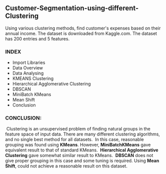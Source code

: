 ## Customer-Segmentation-using-different-Clustering
Using various clustering methods, find customer's expenses based on their annual income. The dataset is downloaded from Kaggle.com.  The dataset has 200 entries and 5 features.

### INDEX

* Import Libraries
* Data Overview
* Data Analysing
* KMEANS Clustering
* Hierarchical Agglomerative Clustering
* DBSCAN
* MiniBatch KMeans
* Mean Shift
* Conclusion

### CONCLUSION:
​
Clustering is an unsupervised problem of finding natural groups in the feature space of input data. There are many different clustering algorithms, and no single best method for all datasets. 
​
In this case, reasonable grouping was found using **KMeans**. However, **MiniBatchKMeans** gave equivalent result to that of standard KMeans.
​
**Hierarchical Agglomerative Clustering** gave somewhat similar result to KMeans.
​
**DBSCAN** does not give proper grouping in this case and some tuning is required.
​
Using **Mean Shift**, could not achieve a reasonable result on this dataset.
